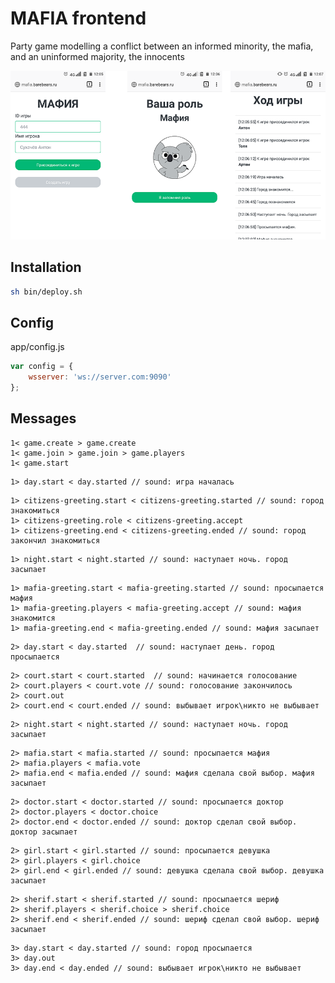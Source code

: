 # MAFIA frontend

Party game modelling a conflict between an informed minority, the mafia, and an uninformed majority, the innocents

![Screen](/screen.png)

## Installation
```bash
sh bin/deploy.sh
```

## Config
app/config.js
````js
var config = {
    wsserver: 'ws://server.com:9090'
};
````

## Messages
````text
1< game.create > game.create
1< game.join > game.join > game.players
1< game.start
````

````text
1> day.start < day.started // sound: игра началась
````
````text
1> citizens-greeting.start < citizens-greeting.started // sound: город знакомиться
1> citizens-greeting.role < citizens-greeting.accept
1> citizens-greeting.end < citizens-greeting.ended // sound: город закончил знакомиться
````
````text
1> night.start < night.started // sound: наступает ночь. город засыпает
````
````text
1> mafia-greeting.start < mafia-greeting.started // sound: просыпается мафия
1> mafia-greeting.players < mafia-greeting.accept // sound: мафия знакомится
1> mafia-greeting.end < mafia-greeting.ended // sound: мафия засыпает
````
````text
2> day.start < day.started  // sound: наступает день. город просыпается
````
````text
2> court.start < court.started  // sound: начинается голосование
2> court.players < court.vote // sound: голосование закончилось
2> court.out
2> court.end < court.ended // sound: выбывает игрок\никто не выбывает
````
````text
2> night.start < night.started // sound: наступает ночь. город засыпает
````
````text
2> mafia.start < mafia.started // sound: просыпается мафия
2> mafia.players < mafia.vote
2> mafia.end < mafia.ended // sound: мафия сделала свой выбор. мафия засыпает
````
````text
2> doctor.start < doctor.started // sound: просыпается доктор
2> doctor.players < doctor.choice
2> doctor.end < doctor.ended // sound: доктор сделал свой выбор. доктор засыпает
````
````text
2> girl.start < girl.started // sound: просыпается девушка
2> girl.players < girl.choice
2> girl.end < girl.ended // sound: девушка сделала свой выбор. девушка засыпает
````
````text
2> sherif.start < sherif.started // sound: просыпается шериф
2> sherif.players < sherif.choice > sherif.choice
2> sherif.end < sherif.ended // sound: шериф сделал свой выбор. шериф засыпает
````
````text
3> day.start < day.started // sound: город просыпается
3> day.out
3> day.end < day.ended // sound: выбывает игрок\никто не выбывает
````